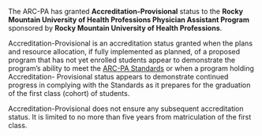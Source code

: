 The ARC-PA has granted **Accreditation-Provisional** status to the **Rocky Mountain University of Health Professions Physician Assistant Program** sponsored by **Rocky Mountain University of Health Professions**.

Accreditation-Provisional is an accreditation status granted when the plans and resource allocation, if fully implemented as planned, of a proposed program that has not yet enrolled students appear to demonstrate the program’s ability to meet the [ARC-PA Standards][standards] or when a program holding Accreditation- Provisional status appears to demonstrate continued progress in complying with the Standards as it prepares for the graduation of the first class (cohort) of students. 

Accreditation-Provisional does not ensure any subsequent accreditation status. It is limited to no more than five years from matriculation of the first class.

[standards]: http://www.arc-pa.org/acc_standards/